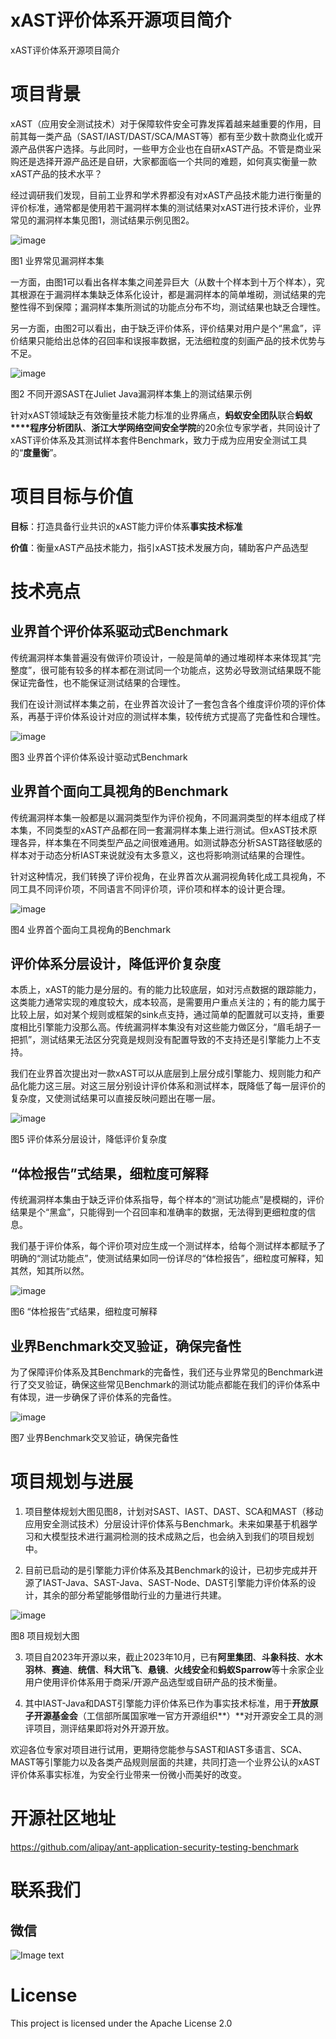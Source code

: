 # xAST评价体系开源项目简介

xAST评价体系开源项目简介

# 项目背景

xAST（应用安全测试技术）对于保障软件安全可靠发挥着越来越重要的作用，目前其每一类产品（SAST/IAST/DAST/SCA/MAST等）都有至少数十款商业化或开源产品供客户选择。与此同时，一些甲方企业也在自研xAST产品。不管是商业采购还是选择开源产品还是自研，大家都面临一个共同的难题，如何真实衡量一款xAST产品的技术水平？

经过调研我们发现，目前工业界和学术界都没有对xAST产品技术能力进行衡量的评价标准，通常都是使用若干漏洞样本集的测试结果对xAST进行技术评价，业界常见的漏洞样本集见图1，测试结果示例见图2。

![image]( https://github.com/alipay/ant-application-security-testing-benchmark/blob/main/floder-img/image1.png)

图1 业界常见漏洞样本集

一方面，由图1可以看出各样本集之间差异巨大（从数十个样本到十万个样本），究其根源在于漏洞样本集缺乏体系化设计，都是漏洞样本的简单堆砌，测试结果的完整性得不到保障；漏洞样本集所测试的功能点分布不均，测试结果也缺乏合理性。

另一方面，由图2可以看出，由于缺乏评价体系，评价结果对用户是个“黑盒”，评价结果只能给出总体的召回率和误报率数据，无法细粒度的刻画产品的技术优势与不足。

![image]( https://github.com/alipay/ant-application-security-testing-benchmark/blob/main/floder-img/image2.png)

图2 不同开源SAST在Juliet Java漏洞样本集上的测试结果示例

针对xAST领域缺乏有效衡量技术能力标准的业界痛点，**蚂蚁安全团队**联合**蚂蚁****程序分析团队**、**浙江大学网络空间安全学院**的20余位专家学者，共同设计了xAST评价体系及其测试样本套件Benchmark，致力于成为应用安全测试工具的“**度量衡**”。

# 项目目标与价值

**目标**：打造具备行业共识的xAST能力评价体系**事实技术标准**

**价值**：衡量xAST产品技术能力，指引xAST技术发展方向，辅助客户产品选型

# 技术亮点

## 业界首个评价体系驱动式Benchmark

传统漏洞样本集普遍没有做评价项设计，一般是简单的通过堆砌样本来体现其“完整度”，很可能有较多的样本都在测试同一个功能点，这势必导致测试结果既不能保证完备性，也不能保证测试结果的合理性。

我们在设计测试样本集之前，在业界首次设计了一套包含各个维度评价项的评价体系，再基于评价体系设计对应的测试样本集，较传统方式提高了完备性和合理性。

![image]( https://github.com/alipay/ant-application-security-testing-benchmark/blob/main/floder-img/image3.png)

图3 业界首个评价体系设计驱动式Benchmark

## 业界首个面向工具视角的Benchmark

传统漏洞样本集一般都是以漏洞类型作为评价视角，不同漏洞类型的样本组成了样本集，不同类型的xAST产品都在同一套漏洞样本集上进行测试。但xAST技术原理各异，样本集在不同类型产品之间很难通用。如测试静态分析SAST路径敏感的样本对于动态分析IAST来说就没有太多意义，这也将影响测试结果的合理性。

针对这种情况，我们转换了评价视角，在业界首次从漏洞视角转化成工具视角，不同工具不同评价项，不同语言不同评价项，评价项和样本的设计更合理。

![image]( https://github.com/alipay/ant-application-security-testing-benchmark/blob/main/floder-img/image4.png)

图4 业界首个面向工具视角的Benchmark

## 评价体系分层设计，降低评价复杂度

本质上，xAST的能力是分层的。有的能力比较底层，如对污点数据的跟踪能力，这类能力通常实现的难度较大，成本较高，是需要用户重点关注的；有的能力属于比较上层，如对某个规则或框架的sink点支持，通过简单的配置就可以支持，重要度相比引擎能力没那么高。传统漏洞样本集没有对这些能力做区分，“眉毛胡子一把抓”，测试结果无法区分究竟是规则没有配置导致的不支持还是引擎能力上不支持。

我们在业界首次提出对一款xAST可以从底层到上层分成引擎能力、规则能力和产品化能力这三层。对这三层分别设计评价体系和测试样本，既降低了每一层评价的复杂度，又使测试结果可以直接反映问题出在哪一层。

![image]( https://github.com/alipay/ant-application-security-testing-benchmark/blob/main/floder-img/image5.png)

图5 评价体系分层设计，降低评价复杂度

## “体检报告”式结果，细粒度可解释

传统漏洞样本集由于缺乏评价体系指导，每个样本的“测试功能点”是模糊的，评价结果是个“黑盒”，只能得到一个召回率和准确率的数据，无法得到更细粒度的信息。

我们基于评价体系，每个评价项对应生成一个测试样本，给每个测试样本都赋予了明确的“测试功能点”，使测试结果如同一份详尽的“体检报告”，细粒度可解释，知其然，知其所以然。

![image]( https://github.com/alipay/ant-application-security-testing-benchmark/blob/main/floder-img/image6.png)

图6 “体检报告”式结果，细粒度可解释

## 业界Benchmark交叉验证，确保完备性

为了保障评价体系及其Benchmark的完备性，我们还与业界常见的Benchmark进行了交叉验证，确保这些常见Benchmark的测试功能点都能在我们的评价体系中有体现，进一步确保了评价体系的完备性。

![image]( https://github.com/alipay/ant-application-security-testing-benchmark/blob/main/floder-img/image7.png)

图7 业界Benchmark交叉验证，确保完备性

# 项目规划与进展

1.  项目整体规划大图见图8，计划对SAST、IAST、DAST、SCA和MAST（移动应用安全测试技术）分层设计评价体系与Benchmark。未来如果基于机器学习和大模型技术进行漏洞检测的技术成熟之后，也会纳入到我们的项目规划中。
    
2.  目前已启动的是引擎能力评价体系及其Benchmark的设计，已初步完成并开源了IAST\-Java、SAST\-Java、SAST\-Node、DAST引擎能力评价体系的设计，其余的部分希望能够借助行业的力量进行共建。
    

![image]( https://github.com/alipay/ant-application-security-testing-benchmark/blob/main/floder-img/image8.png)

图8 项目规划大图

3.  项目自2023年开源以来，截止2023年10月，已有**阿里集团**、**斗象科技**、**水木羽林**、**赛迪**、**统信**、**科大讯飞**、**悬镜**、**火线安全**和**蚂蚁Sparrow**等十余家企业用户使用评价体系用于商采/开源产品选型或自研产品的技术衡量。
    
4.  其中IAST\-Java和DAST引擎能力评价体系已作为事实技术标准，用于**开放原子开源基金会**（工信部所属国家唯一官方开源组织**）**对开源安全工具的测评项目，测评结果即将对外开源开放。
    

欢迎各位专家对项目进行试用，更期待您能参与SAST和IAST多语言、SCA、MAST等引擎能力以及各类产品规则层面的共建，共同打造一个业界公认的xAST评价体系事实标准，为安全行业带来一份微小而美好的改变。

# 开源社区地址

https://github.com/alipay/ant-application-security-testing-benchmark

# 联系我们
## 微信
![Image text](https://github.com/alipay/ant-application-security-testing-benchmark/blob/main/floder-img/Iwechat.png)

# License
This project is licensed under the Apache License 2.0